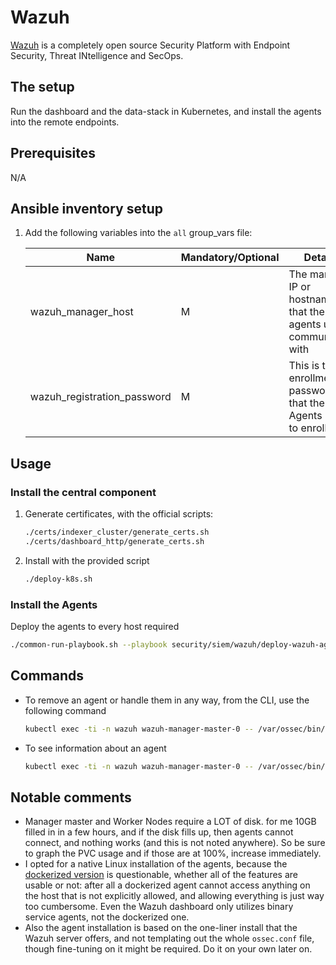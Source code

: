 # Wazuh

[Wazuh](https://wazuh.com/) is a completely open source Security Platform with Endpoint Security, Threat INtelligence and SecOps.

## The setup

Run the dashboard and the data-stack in Kubernetes, and install the agents into the remote endpoints.

## Prerequisites

N/A

## Ansible inventory setup

1. Add the following variables into the `all` group_vars file:

    | Name | Mandatory/Optional | Details |
    |------|--------------------|---------|
    |wazuh_manager_host|M|The manager IP or hostname that the agents use to communicate with|
    |wazuh_registration_password|M|This is the enrollment password that the Agents use to enroll|

## Usage

### Install the central component

1. Generate certificates, with the official scripts:

    ```bash
    ./certs/indexer_cluster/generate_certs.sh
    ./certs/dashboard_http/generate_certs.sh
    ```

2. Install with the provided script

    ```bash
    ./deploy-k8s.sh
    ```

### Install the Agents

Deploy the agents to every host required

```bash
./common-run-playbook.sh --playbook security/siem/wazuh/deploy-wazuh-agent.yaml --no-check
```

## Commands

- To remove an agent or handle them in any way, from the CLI, use the following command

    ```bash
    kubectl exec -ti -n wazuh wazuh-manager-master-0 -- /var/ossec/bin/manage_agents
    ```

- To see information about an agent

    ```bash
    kubectl exec -ti -n wazuh wazuh-manager-master-0 -- /var/ossec/bin/agent_control -i <AGENT_ID>
    ```

## Notable comments

- Manager master and Worker Nodes require a LOT of disk. for me 10GB filled in in a few hours, and if the disk fills up, then agents cannot connect, and nothing works (and this is not noted anywhere). So be sure to graph the PVC usage and if those are at 100%, increase immediately.
- I opted for a native Linux installation of the agents, because the [dockerized version](https://github.com/wazuh/wazuh-docker) is questionable, whether all of the features are usable or not: after all a dockerized agent cannot access anything on the host that is not explicitly allowed, and allowing everything is just way too cumbersome. Even the Wazuh dashboard only utilizes binary service agents, not the dockerized one.
- Also the agent installation is based on the one-liner install that the Wazuh server offers, and not templating out the whole `ossec.conf` file, though fine-tuning on it might be required. Do it on your own later on.
